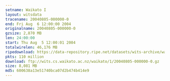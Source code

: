 ```yaml
---
setname: Waikato I
layout: witsdata
tracename: 20040805-000000-0
end: Fri Aug  6 12:00:00 2004
originalname: 20040805-000000-0
gzsize: 2,870 MB
len: 24:00:00
start: Thu Aug  5 12:00:01 2004
totalwirelen: 46,176 MB
ripedownload: https://data-repository.ripe.net/datasets/wits-archive/waikato/1/20040805-000000-0.gz
pkts: 110 million
download: ftp://wits.cs.waikato.ac.nz/waikato/1/20040805-000000-0.gz
size: 8,081 MB
md5: 600638a13e51740bca07d2b474b414e9
---
```

